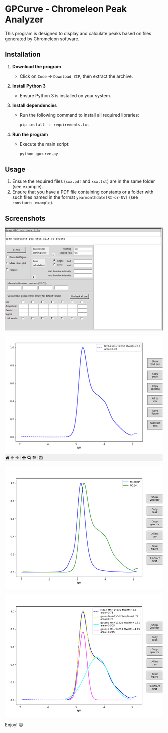 # GPCurve - Chromeleon Peak Analyzer

This program is designed to display and calculate peaks based on files generated by Chromeleon software.

## Installation

1. **Download the program**  
   - Click on `Code` -> `Download ZIP`, then extract the archive.

2. **Install Python 3**  
   - Ensure Python 3 is installed on your system.

3. **Install dependencies**  
   - Run the following command to install all required libraries:
     ```bash
     pip install -r requirements.txt
     ```

4. **Run the program**  
   - Execute the main script:
     ```bash
     python gpcurve.py
     ```

## Usage

1. Ensure the required files (`xxx.pdf` and `xxx.txt`) are in the same folder (see example).
2. Ensure that you have a PDF file containing constants or a folder with such files named in the format `yearmonthdate[RI-or-UV]` (see `constants_example`).

## Screenshots

![main](screenshots/example0.png)

![peak_calculation](screenshots/example1.png)

![multi_peak](screenshots/example2.png)

![gauss](screenshots/example3.png)

Enjoy! 😊

